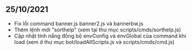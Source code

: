 ## 25/10/2021
* Fix lỗi command banner.js banner2.js và bannerbw.js
* Thêm lệnh mới "sorthelp" (xem tại thư mục scripts/cmds/sorthelp.js)
* Cập nhật tính nắng đồng bộ envConfig và envGlobal của command khi load (xem ở thư mục bot/loadAllScripts.js và scripts/cmds/cmd.js)